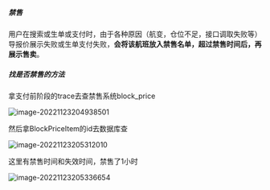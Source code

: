 ##### 禁售

用户在搜索或生单或支付时，由于各种原因（航变，仓位不足，接口调取失败等）导报价展示失败或生单支付失败，**会将该航班放入禁售名单，超过禁售时间后，再展示售卖**。 

##### 找是否禁售的方法

拿支付前阶段的trace去查禁售系统block_price

![image-20221123204938501](https://shan-edu.oss-cn-chengdu.aliyuncs.com/img/202211232049674.png)

然后拿BlockPriceItem的id去数据库查

![image-20221123205312010](https://shan-edu.oss-cn-chengdu.aliyuncs.com/img/202211232053091.png)

这里有禁售时间和失效时间，禁售了1小时

![image-20221123205336654](https://shan-edu.oss-cn-chengdu.aliyuncs.com/img/202211232053677.png)

